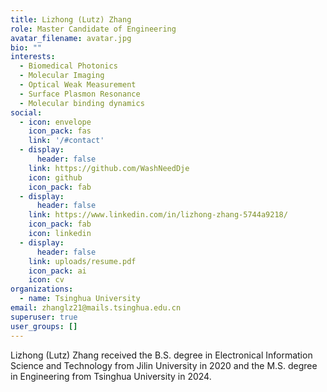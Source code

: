 ```yaml
---
title: Lizhong (Lutz) Zhang
role: Master Candidate of Engineering
avatar_filename: avatar.jpg
bio: ""
interests:
  - Biomedical Photonics
  - Molecular Imaging
  - Optical Weak Measurement
  - Surface Plasmon Resonance
  - Molecular binding dynamics
social:
  - icon: envelope
    icon_pack: fas
    link: '/#contact'
  - display:
      header: false
    link: https://github.com/WashNeedDje
    icon: github
    icon_pack: fab
  - display:
      header: false
    link: https://www.linkedin.com/in/lizhong-zhang-5744a9218/
    icon_pack: fab
    icon: linkedin
  - display:
      header: false
    link: uploads/resume.pdf
    icon_pack: ai
    icon: cv
organizations:
  - name: Tsinghua University
email: zhanglz21@mails.tsinghua.edu.cn
superuser: true
user_groups: []
---
```

Lizhong (Lutz) Zhang received the B.S. degree in Electronical Information Science and Technology from Jilin University in 2020 and the M.S. degree in Engineering from Tsinghua University in 2024.
